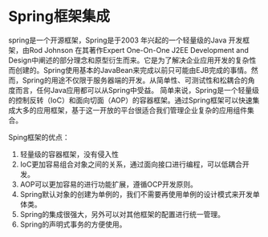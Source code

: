 # Spring框架集成

spring是一个开源框架，Spring是于2003 年兴起的一个轻量级的Java 开发框架，由Rod Johnson 在其著作Expert One-On-One J2EE Development and Design中阐述的部分理念和原型衍生而来。它是为了解决企业应用开发的复杂性而创建的。Spring使用基本的JavaBean来完成以前只可能由EJB完成的事情。然而，Spring的用途不仅限于服务器端的开发。从简单性、可测试性和松耦合的角度而言，任何Java应用都可以从Spring中受益。 简单来说，Spring是一个轻量级的控制反转（IoC）和面向切面（AOP）的容器框架。通过Spring框架可以快速集成大多的应用框架，基于这一开放的平台很适合我们管理企业复杂的应用组件集合。

Sping框架的优点：

1. 轻量级的容器框架，没有侵入性
2. IoC更加容易组合对象之间的关系，通过面向接口进行编程，可以低耦合开发。
3. AOP可以更加容易的进行功能扩展，遵循OCP开发原则。
4. Spring默认对象的创建为单例的，我们不需要再使用单例的设计模式来开发单体类。
5. Spring的集成很强大，另外可以对其他框架的配置进行统一管理。
6. Spring的声明式事务的方便使用。
